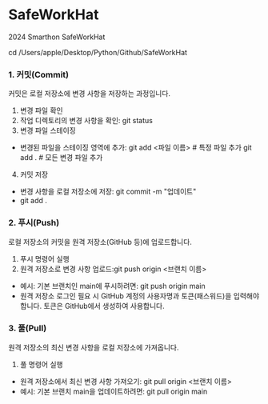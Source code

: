 # SafeWorkHat
2024 Smarthon SafeWorkHat

cd /Users/apple/Desktop/Python/Github/SafeWorkHat

### 1. 커밋(Commit)
커밋은 로컬 저장소에 변경 사항을 저장하는 과정입니다.
1. 변경 파일 확인
2. 작업 디렉토리의 변경 사항을 확인: git status
3. 변경 파일 스테이징
- 변경된 파일을 스테이징 영역에 추가:
git add <파일 이름>      # 특정 파일 추가
git add .                # 모든 변경 파일 추가
4. 커밋 저장
- 변경 사항을 로컬 저장소에 저장: git commit -m "업데이트"
- git add . 

### 2. 푸시(Push)
로컬 저장소의 커밋을 원격 저장소(GitHub 등)에 업로드합니다.

1. 푸시 명령어 실행
2. 원격 저장소로 변경 사항 업로드:git push origin <브랜치 이름>
- 예시: 기본 브랜치인 main에 푸시하려면: git push origin main
- 원격 저장소 로그인 필요 시 GitHub 계정의 사용자명과 토큰(패스워드)을 입력해야 합니다. 토큰은 GitHub에서 생성하여 사용합니다.




### 3. 풀(Pull)
원격 저장소의 최신 변경 사항을 로컬 저장소에 가져옵니다.
1. 풀 명령어 실행
- 원격 저장소에서 최신 변경 사항 가져오기: git pull origin <브랜치 이름>
- 예시: 기본 브랜치 main을 업데이트하려면: git pull origin main
